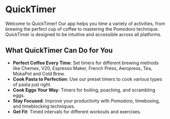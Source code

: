 # QuickTimer

Welcome to QuickTimer! Our app helps you time a variety of activities, from brewing the perfect cup of coffee to mastering the Pomodoro technique. QuickTimer is designed to be intuitive and accessible across all platforms.

## What QuickTimer Can Do for You

- **Perfect Coffee Every Time**: Set timers for different brewing methods like Chemex, V20, Espresso Maker, French Press, Aeropress, Tea, MokaPot and Cold Brew.
- **Cook Pasta to Perfection**: Use our preset timers to cook various types of pasta just right.
- **Cook Eggs Your Way**: Timers for boiling, poaching, and scrambling eggs.
- **Stay Focused**: Improve your productivity with Pomodoro, timeboxing, and timeblocking techniques.
- **Get Fit**: Timed intervals for different workouts and exercises.